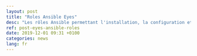 ```yaml
---
layout: post
title: "Roles Ansible Eyes"
desc: "Les rôles Ansible permettant l'installation, la configuration et l'administration Eyes sont maintenant disponible sur notre <a href='https://github.com/EyesOfNetworkCommunity'>page Github</a>."
ref: post-eyes-ansible-roles
date: 2019-12-01 09:31 +0100
categories: news
lang: fr
---
```

